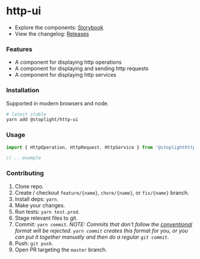 # http-ui

<!-- BADGES -->

<!-- SUMMARY -->

- Explore the components: [Storybook](https://stoplightio.github.io/http-ui)
- View the changelog: [Releases](https://github.com/stoplightio/http-ui/releases)

### Features

- A component for displaying http operations
- A component for displaying and sending http requests
- A component for displaying http services

### Installation

Supported in modern browsers and node.

```bash
# latest stable
yarn add @stoplight/http-ui
```

### Usage

```ts
import { HttpOperation, HttpRequest, HttpService } from '@stoplighthttp-ui';

// ...example
```

### Contributing

1. Clone repo.
2. Create / checkout `feature/{name}`, `chore/{name}`, or `fix/{name}` branch.
3. Install deps: `yarn`.
4. Make your changes.
5. Run tests: `yarn test.prod`.
6. Stage relevant files to git.
7. Commit: `yarn commit`. _NOTE: Commits that don't follow the [conventional](https://github.com/marionebl/commitlint/tree/master/%40commitlint/config-conventional) format will be rejected. `yarn commit` creates this format for you, or you can put it together manually and then do a regular `git commit`._
8. Push: `git push`.
9. Open PR targeting the `master` branch.
